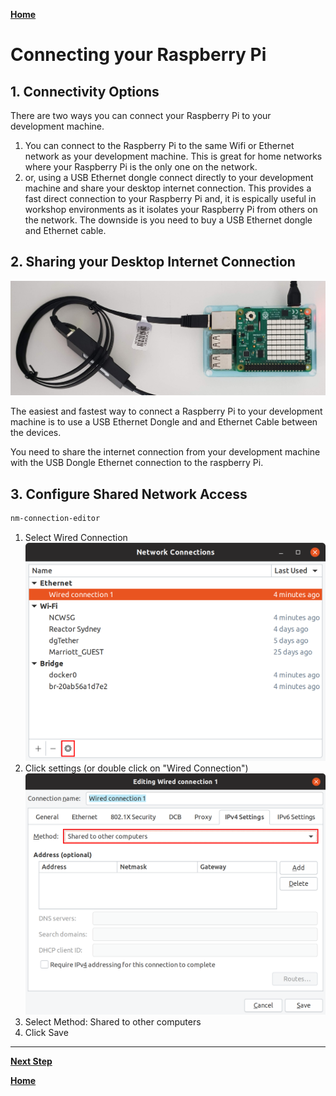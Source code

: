 [**Home**](../../README.md)

# Connecting your Raspberry Pi

##  1. <a name='ConnectivityOptions'></a>Connectivity Options

There are two ways you can connect your Raspberry Pi to your development machine. 

1. You can connect to the Raspberry Pi to the same Wifi or Ethernet network as your development machine. This is great for home networks where your Raspberry Pi is the only one on the network.
2. or, using a USB Ethernet dongle connect directly to your development machine and share your desktop internet connection. This provides a fast direct connection to your Raspberry Pi and, it is espically useful in workshop environments as it isolates your Raspberry Pi from others on the network. The downside is you need to buy a USB Ethernet dongle and Ethernet cable.  

##  2. <a name='SharingyourDesktopInternetConnection'></a>Sharing your Desktop Internet Connection

![](./resources/rpi-with-ethernet-dongle.jpg)

The easiest and fastest way to connect a Raspberry Pi to your development machine is to use a USB Ethernet Dongle and and Ethernet Cable between the devices.

You need to share the internet connection from your development machine with the USB Dongle Ethernet connection to the raspberry Pi. 

##  3. <a name='ConfigureSharedNetworkAccess'></a>Configure Shared Network Access

```bash
nm-connection-editor
```

1. Select Wired Connection
![](./resources/nm-connection-editor-settings.png)
2. Click settings (or double click on "Wired Connection")
![](./resources/nm-connection-editor-shared.png)
3. Select Method: Shared to other computers
4. Click Save

***

[**Next Step**](lab2-install-dotnet-core-raspberry-pi.md)

[**Home**](../../README.md)
